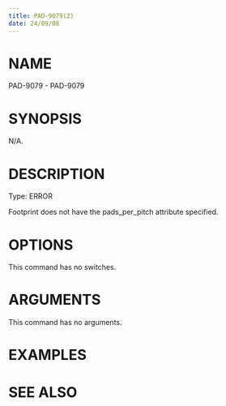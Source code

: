 ```yaml
---
title: PAD-9079(2)
date: 24/09/08
---
```


# NAME

PAD-9079 - PAD-9079

# SYNOPSIS

N/A.

# DESCRIPTION

Type: ERROR

Footprint does not have the pads_per_pitch attribute specified.

# OPTIONS

This command has no switches.

# ARGUMENTS

This command has no arguments.

# EXAMPLES

# SEE ALSO
